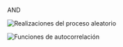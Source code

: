 AND


![Realizaciones del proceso aleatorio](lab4f1.png) 

![Funciones de autocorrelación](lab4f2.png) 

